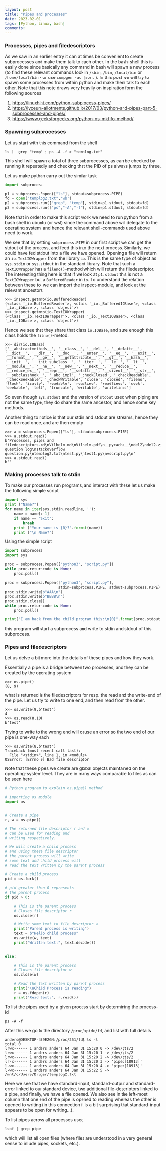 ```yaml
---
layout: post
title: "Pipes and processes"
date: 2023-02-01
tags: [Python, Linux, bash]
comments: 
---
```



### Processes, pipes and filedescriptors

As we saw in an earlier entry it can at times be convenient to create subprocesses and make them talk to each other. In the bash-shell this is easily done since basically any command in bash will spawn a new process (to find these relevant commands look in `/sbin`, `/bin`, `/local/bin` or `/home/local/bin` - or use `compgen -ac |sort` ). In this post we will try to spawn some processes from within python and make them talk to each other.  Note that this note draws very heavily on inspiration form the following sources
1. https://linuxhint.com/python-subprocess-pipes/
1. https://lyceum-allotments.github.io/2017/03/python-and-pipes-part-5-subprocesses-and-pipes/
1. https://www.geeksforgeeks.org/python-os-mkfifo-method/


### Spawning subprocesses
Let us start with this command from the shell
``` 
ls |  grep "temp" ; ps -A -f > "templog.txt"
```
This shell will spawn a total of three subprocesses, as can be checked by running it repeatedly and checking that the PID of ps always jumps by three. 

Let us make python carry out the similar task
```Python
import subprocess

p1 = subprocess.Popen(["ls"], stdout=subprocess.PIPE)
fd = open("templog2.txt",'wb')
p2 = subprocess.run(["grep", "temp"], stdin=p1.stdout, stdout=fd)
p3 = subprocess.run(["ps","-A","-f"], stdin=p1.stdout, stdout=fd)


```
Note that in order to make this script work we need to run python from a bash shell in ubuntu (or wsl) since the command above will delegate to the operating system, and hence the relevant shell-commands used above need to work.

We see that by setting `subprocess.PIPE` in our first script we can get the stdout of the process, and feed this into the next process. Similarly, we could have fed stdout into a file we have opened. Opening a file will return an `io.TextIOWrapper` from the library `io`. This is the same type of object as `sys.stdin` or `sys.stdout` in the standard library. Note that such a `TextIOWrapper` has a `fileno()`-method which will return the filedescriptor.  The interesting thing here is that if we look at `p1.stdout` this is not a `TextIOWrapper` but a `BufferedReader` in `io`. To understand the relation between these to, we can import the inspect-module, and look at the relevant ancestors
```
>>> inspect.getmro(io.BufferedReader)
(<class '_io.BufferedReader'>, <class '_io._BufferedIOBase'>, <class '_io._IOBase'>, <class 'object'>)
>>> inspect.getmro(io.TextIOWrapper)
(<class '_io.TextIOWrapper'>, <class '_io._TextIOBase'>, <class '_io._IOBase'>, <class 'object'>)
```
Hence we see that they share that class `io.IOBase`, and sure enough this class holds the `filno()`-metod.
```
>>> dir(io.IOBase)
['__abstractmethods__', '__class__', '__del__', '__delattr__', '__dict__', '__dir__', '__doc__', '__enter__', '__eq__', '__exit__', '__format__', '__ge__', '__getattribute__', '__gt__', '__hash__', '__init__', '__init_subclass__', '__iter__', '__le__', '__lt__', '__module__', '__ne__', '__new__', '__next__', '__reduce__', '__reduce_ex__', '__repr__', '__setattr__', '__sizeof__', '__str__', '__subclasshook__', '_abc_impl', '_checkClosed', '_checkReadable', '_checkSeekable', '_checkWritable', 'close', 'closed', 'fileno', 'flush', 'isatty', 'readable', 'readline', 'readlines', 'seek', 'seekable', 'tell', 'truncate', 'writable', 'writelines']
```

So even though `sys.stdout` and the version of `stdout` used when piping are not the same type, they do share the same ancestor, and hence some key methods.

Another thing to notice is that our stdin and stdout are streams, hence they can be read once, and are then empty
```
>>> a = subprocess.Popen(["ls"], stdout=subprocess.PIPE)
>>> a.stdout.read()
b'Processes, pipes and filedescriptors.md\nVilhelm.md\nVilhelm.pdf\n__pycache__\ndel2\ndel2.zip\nimage.png\nimage2.png\nimage3.png\nimage5.png\nimage6.png\nimage7.png\nmarkdown\nmarkdown.zip\nminesweeper.py\nnoter,del2.md\nnoter,del2.pdf\nscript.py\nsnip1.png\nsnip2.png\nsnip3.png\nsnip4.png\nsnip5.png\nsnip6.png\nsnip7.png\nstackoverflow question log\nstackoverflow question.py\ntemplog2.txt\ntest.py\ntest1.py\nvscript.py\n'
>>> a.stdout.read()
b''
```

### Making processes talk to stdin
To make our processes run programs, and interact with these let us make the following simple script

```python
import sys
print ("Name?")
for name in iter(sys.stdin.readline, ''):
    name = name[:-1]
    if name == "exit":
        break
    print ("Your name is {0}?".format(name))
    print ("\n Name?")
```
Using the simple script
```python
import subprocess
import sys

proc = subprocess.Popen(["python3", "script.py"])
while proc.returncode is None:
    proc.poll()

proc = subprocess.Popen(["python3", "script.py"],
                        stdin=subprocess.PIPE, stdout=subprocess.PIPE)
proc.stdin.write(b"AAA\n")
proc.stdin.write(b"BBBB\n")
proc.stdin.close()
while proc.returncode is None:
    proc.poll()

print("I am back from the child program this:\n{0}".format(proc.stdout.read()))
```
this program will start a subprocess and write to stdin and stdout of this subprocess. 

### Pipes and filedescriptors
Let us delve a bit more into the details of these pipes and how they work. 

Essentially a pipe is a bridge between two processes, and they can be created by the operating system
```
>>> os.pipe()
(8, 9)
```
what is returned is the filedescriptors for resp. the read and the write-end of the pipe. Let us try to write to one end, and then read from the other.
```
>>> os.write(9,b"test")
4
>>> os.read(8,10)
b'test'
```
Trying to write to the wrong end will cause an error so the two end of our pipe is one-way each
```
>>> os.write(8,b"test")
Traceback (most recent call last):
  File "<stdin>", line 1, in <module>
OSError: [Errno 9] Bad file descriptor
```

Note that these pipes we create are global objects maintained on the operating-system level. They are in many ways comparable to files  as can be seen here
```python
# Python program to explain os.pipe() method

# importing os module
import os


# Create a pipe
r, w = os.pipe()

# The returned file descriptor r and w
# can be used for reading and
# writing respectively.

# We will create a child process
# and using these file descriptor
# the parent process will write
# some text and child process will
# read the text written by the parent process

# Create a child process
pid = os.fork()

# pid greater than 0 represents
# the parent process
if pid > 0:

	# This is the parent process
	# Closes file descriptor r
	os.close(r)

	# Write some text to file descriptor w
	print("Parent process is writing")
	text = b"Hello child process"
	os.write(w, text)
	print("Written text:", text.decode())

	
else:

	# This is the parent process
	# Closes file descriptor w
	os.close(w)

	# Read the text written by parent process
	print("\nChild Process is reading")
	r = os.fdopen(r)
	print("Read text:", r.read())
```

To list the pipes used by a given process start by determining the process-id
```
ps -A -f
```
After this we go to the directory `/proc/<pid>/fd`, and list with full details 
```
anders@DESKTOP-439E2GN:/proc/251/fd$ ls -l
total 0
lrwx------ 1 anders anders 64 Jan 31 15:20 0 -> /dev/pts/2
lrwx------ 1 anders anders 64 Jan 31 15:20 1 -> /dev/pts/2
lrwx------ 1 anders anders 64 Jan 31 15:20 2 -> /dev/pts/2
lr-x------ 1 anders anders 64 Jan 31 15:20 3 -> 'pipe:[18913]'
l-wx------ 1 anders anders 64 Jan 31 15:20 4 -> 'pipe:[18913]'
l-wx------ 1 anders anders 64 Jan 31 15:22 5 -> /mnt/c/Users/Bruger/templog2.txt
```
Here we see that we have standard-input, standard-output and standard-error linked to our standard device, two additional file-descriptors linked to a pipe, and finally, we have a file opened. We also see in the left-most column that one end of the pipe is opened to reading whereas the other is opened to writing (in this connection it is a bit surprising that standard-input appears to be open for writing...).

To list pipes across all processes used 
```
lsof | grep pipe
```
which will list all open files (where files are understood in a very general sense to inlude pipes, sockets, etc.).
